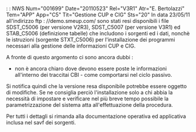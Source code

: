  :  : NWS Num="001699" Date="20110523" Rel="V3R1" Atr="E. Bertolazzi" Tem="APP" App="C5" Tit="Gestione CUP e CIG" Sts="20"
In data 23/05/11 all'indirizzo ftp : //demo.smeup.com/ sono stati resi disponibili i file SDST_C5006 (per versione V2R3), SDST_C5007 (per versione V3R1) ed STAB_C5006 (definizione tabelle)
che includono i sorgenti ed i dati, nonchè le istruzioni (sorgente STXT_C5006) per l'installazione
dei programmi necessari alla gestione delle informazioni CUP e CIG.

A fronte di questo argomento ci sono ancora dubbi : 
-  non è ancora chiaro dove devono essere poste le informazioni all'interno dei traccitai CBI -  come comportarsi nel ciclo passivo.

Si notifica quindi che la versione resa disponibile potrebbe essere oggetto di modifiche.
Se ne consiglia perciò l'installazione solo a chi abbia la necessità di impostare e verificare nel più breve tempo possibile la parametrizzazione del sistema atta all'effettuazione della procedura.

Per tutti i dettagli si rimanda alla documentazione operativa ed applicativa inclusa nel savf dei sorgenti.
